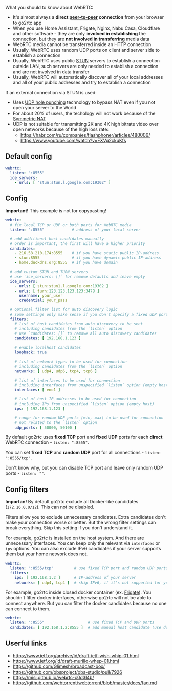 What you should to know about WebRTC:

- It's almost always a **direct [peer-to-peer](https://en.wikipedia.org/wiki/Peer-to-peer) connection** from your browser to go2rtc app
- When you use Home Assistant, Frigate, Nginx, Nabu Casa, Cloudflare and other software - they are only **involved in establishing** the connection, but they are **not involved in transferring** media data
- WebRTC media cannot be transferred inside an HTTP connection
- Usually, WebRTC uses random UDP ports on client and server side to establish a connection
- Usually, WebRTC uses public [STUN](https://en.wikipedia.org/wiki/STUN) servers to establish a connection outside LAN, such servers are only needed to establish a connection and are not involved in data transfer
- Usually, WebRTC will automatically discover all of your local addresses and all of your public addresses and try to establish a connection

If an external connection via STUN is used:

- Uses [UDP hole punching](https://en.wikipedia.org/wiki/UDP_hole_punching) technology to bypass NAT even if you not open your server to the World
- For about 20% of users, the techology will not work because of the [Symmetric NAT](https://tomchen.github.io/symmetric-nat-test/)
- UDP is not suitable for transmitting 2K and 4K high bitrate video over open networks because of the high loss rate:
  - https://habr.com/ru/companies/flashphoner/articles/480006/
  - https://www.youtube.com/watch?v=FXVg2ckuKfs

## Default config

```yaml
webrtc:
  listen: ":8555"
  ice_servers:
    - urls: [ "stun:stun.l.google.com:19302" ]
```

## Config

**Important!** This example is not for copypasting!

```yaml
webrtc:
  # fix local TCP or UDP or both ports for WebRTC media
  listen: ":8555"            # address of your local server

  # add additional host candidates manually
  # order is important, the first will have a higher priority
  candidates:
    - 216.58.210.174:8555    # if you have static public IP-address
    - stun:8555              # if you have dynamic public IP-address
    - home.duckdns.org:8555  # if you have domain

  # add custom STUN and TURN servers
  # use `ice_servers: []` for remove defaults and leave empty
  ice_servers:
    - urls: [ stun:stun1.l.google.com:19302 ]
    - urls: [ turn:123.123.123.123:3478 ]
      username: your_user
      credential: your_pass

  # optional filter list for auto discovery logic
  # some settings only make sense if you don't specify a fixed UDP port  
  filters:
    # list of host candidates from auto discovery to be sent
    # including candidates from the `listen` option
    # use `candidates: []` to remove all auto discovery candidates
    candidates: [ 192.168.1.123 ]
    
    # enable localhost candidates
    loopback: true

    # list of network types to be used for connection
    # including candidates from the `listen` option
    networks: [ udp4, udp6, tcp4, tcp6 ]

    # list of interfaces to be used for connection
    # including interfaces from unspecified `listen` option (empty host)
    interfaces: [ eno1 ]

    # list of host IP-addresses to be used for connection
    # including IPs from unspecified `listen` option (empty host)
    ips: [ 192.168.1.123 ]

    # range for random UDP ports [min, max] to be used for connection
    # not related to the `listen` option
    udp_ports: [ 50000, 50100 ]
```

By default go2rtc uses **fixed TCP** port and **fixed UDP** ports for each **direct** WebRTC connection - `listen: ":8555"`.

You can set **fixed TCP** and **random UDP** port for all connections - `listen: ":8555/tcp"`.

Don't know why, but you can disable TCP port and leave only random UDP ports - `listen: ""`.

## Config filters

**Importan!** By default go2rtc exclude all Docker-like candidates (`172.16.0.0/12`). This can not be disabled.

Filters allow you to exclude unnecessary candidates. Extra candidates don't make your connection worse or better. But the wrong filter settings can break everything. Skip this setting if you don't understand it.

For example, go2rtc is installed on the host system. And there are unnecessary interfaces. You can keep only the relevant via `interfaces` or `ips` options. You can also exclude IPv6 candidates if your server supports them but your home network does not.

```yaml
webrtc:
  listen: ":8555/tcp"         # use fixed TCP port and random UDP ports
  filters:
    ips: [ 192.168.1.2 ]      # IP-address of your server
    networks: [ udp4, tcp4 ]  # skip IPv6, if it's not supported for you
```

For example, go2rtc inside closed docker container (ex. [Frigate](https://frigate.video/)). You shouldn't filter docker interfaces, otherwise go2rtc will not be able to connect anywhere. But you can filter the docker candidates because no one can connect to them.

```yaml
webrtc:
  listen: ":8555"                   # use fixed TCP and UDP ports
  candidates: [ 192.168.1.2:8555 ]  # add manual host candidate (use docker port forwarding)
```

## Userful links

- https://www.ietf.org/archive/id/draft-ietf-wish-whip-01.html
- https://www.ietf.org/id/draft-murillo-whep-01.html
- https://github.com/Glimesh/broadcast-box/
- https://github.com/obsproject/obs-studio/pull/7926
- https://misi.github.io/webrtc-c0d3l4b/
- https://github.com/webtorrent/webtorrent/blob/master/docs/faq.md
